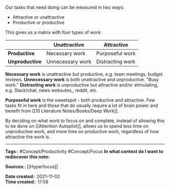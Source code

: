 Our tasks that need doing can be measured in two ways:
- Attractive or unattractive
- Productive or productive

This gives us a matrix with four types of work:

|                  | **Unattractive** | **Attractive** |
| ---------------- | ---------------- | -------------- |
| **Productive**   | Necessary work                | Purposeful work              |
| **Unproductive** | Unnecessary work                | Distracting work             |           



**Necessary work** is unattractive but productive, e.g. team meetings, budget reviews.
**Unnecessary work** is both unattractive and unproductive. "Busy work."
**Distracting work** is unproductive but attractive and/or stimulating, e.g. Slack/chat, news websutes,, reddit, etc. 

**Purposeful work** is the sweetspot - both productive and attractive. Few tasks fit in here and those that do usually require a lot of brain power and benefit from [[10 Literature Notes/Books/Deep Work]].

By deciding on what work to focus on and complete, instead of allowing this to be done on [[Attention Autopilot]], allows us to spend less time on unproductive work, and more time on productive work, regardless of how attractive the work is.


---
**Tags**:: #Concept/Productivity #Concept/Focus 
**In what context do I want to rediscover this note:**

**Sources**:: [[Hyperfocus]]

**Date created**:: 2021-11-02  
**Time created**:: 17:58
